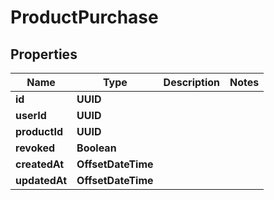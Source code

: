 

# ProductPurchase


## Properties

Name | Type | Description | Notes
------------ | ------------- | ------------- | -------------
**id** | **UUID** |  | 
**userId** | **UUID** |  | 
**productId** | **UUID** |  | 
**revoked** | **Boolean** |  | 
**createdAt** | **OffsetDateTime** |  | 
**updatedAt** | **OffsetDateTime** |  | 



